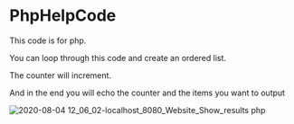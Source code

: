 # PhpHelpCode
 
This code is for php.



You can loop through this code and create an ordered list.

The counter will increment.



And in the end you will echo the counter and the items you want to output






![2020-08-04 12_06_02-localhost_8080_Website_Show_results php](https://user-images.githubusercontent.com/66320473/89275739-567ac880-d64b-11ea-8243-fe25f11bee48.png)
